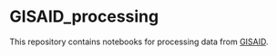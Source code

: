 # GISAID_processing

This repository contains notebooks for processing data from [GISAID](https://www.gisaid.org/).
